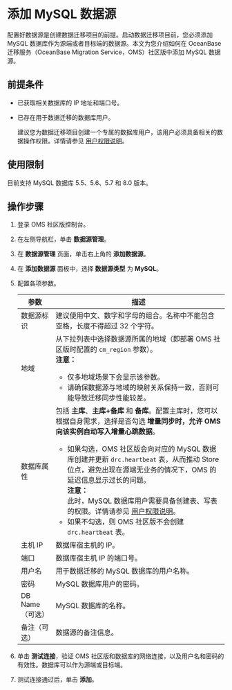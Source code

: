 # 添加 MySQL 数据源

配置好数据源是创建数据迁移项目的前提。启动数据迁移项目前，您必须添加 MySQL 数据库作为源端或者目标端的数据源。本文为您介绍如何在 OceanBase 迁移服务（OceanBase Migration Service，OMS）社区版中添加 MySQL 数据源。

## 前提条件

* 已获取相关数据库的 IP 地址和端口号。

* 已存在用于数据迁移的数据库用户。

  建议您为数据迁移项目创建一个专属的数据库用户，该用户必须具备相关的数据操作权限。详情请参见 [用户权限说明](../../200.users-and-privileges/200.user-privileges.md)。

## 使用限制

目前支持 MySQL 数据库 5.5、5.6、5.7 和 8.0 版本。

## 操作步骤

1. 登录 OMS 社区版控制台。

2. 在左侧导航栏，单击 **数据源管理**。

3. 在 **数据源管理** 页面，单击右上角的 **添加数据源**。

4. 在 **添加数据源** 面板中，选择 **数据源类型** 为 **MySQL**。

5. 配置各项参数。

   | **参数**  |                                                                                                                                                             **描述**                                                                                                                                                             |
   |---------|--------------------------------------------------------------------------------------------------------------------------------------------------------------------------------------------------------------------------------------------------------------------------------------------------------------------------------|
   | 数据源标识   | 建议使用中文、数字和字母的组合。名称中不能包含空格，长度不得超过 32 个字符。                   |
   | 地域          | 从下拉列表中选择数据源所属的地域（即部署 OMS 社区版时配置的 `cm_region` 参数）。<br> **注意：**  <ul><li> 仅多地域场景下会显示该参数。   <li>请确保数据源与地域的映射关系保持一致，否则可能导致迁移同步性能较差。    </ul>                 |
   | 数据库属性   | 包括 **主库**、**主库+备库** 和 **备库**。配置主库时，您可以根据自身需求，选择是否勾选 **增量同步时，允许 OMS 向该实例自动写入增量心跳数据**。 <ul><li> 如果勾选，OMS 社区版会向对应的 MySQL 数据库创建并更新 `drc.heartbeat` 表，从而推动 Store 位点，避免出现在源端无业务的情况下，OMS 的延迟信息显示过长的问题。<br> **注意：** <br>此时，MySQL 数据库用户需要具备创建表、写表的权限。详情请参见 [用户权限说明](../../200.users-and-privileges/200.user-privileges.md)。<li>如果不勾选，则 OMS 社区版不会创建 `drc.heartbeat` 表。 |
   | 主机 IP   | 数据库宿主机的 IP。                                                                                                           |
   | 端口      | 数据库宿主机 IP 的端口号。                                                                                                                                      |
   | 用户名     | 用于数据迁移的 MySQL 数据库的用户名称。                                                                                                                                              |
   | 密码      | MySQL 数据库用户的密码。                                                                                                       |
   | DB Name（可选） | MySQL 数据库的名称。                                                                                                     |
   | 备注（可选）      | 数据源的备注信息。                                                                                                  |

6. 单击 **测试连接**，验证 OMS 社区版和数据库的网络连接，以及用户名和密码的有效性。数据库可以作为源端或目标端。

7. 测试连接通过后，单击 **添加**。
